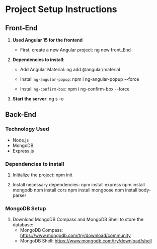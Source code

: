 # Project Setup Instructions

## Front-End

1. **Used Angular 15 for the frontend**
   - First, create a new Angular project:
     ng new front_End

2. **Dependencies to install**:
   - Add Angular Material:
     ng add @angular/material

   - Install `ng-angular-popup`:
     npm i ng-angular-popup --force

   - Install `ng-confirm-box`:
     npm i ng-confirm-box --force

3. **Start the server**:
   ng s -o

## Back-End

### Technology Used
- Node.js
- MongoDB
- Express.js

### Dependencies to install
1. Initialize the project:
   npm init

2. Install necessary dependencies:
   npm install express
   npm install mongodb
   npm install cors
   npm install mongoose
   npm install body-parser

### MongoDB Setup

1. Download MongoDB Compass and MongoDB Shell to store the database:
   - MongoDB Compass: https://www.mongodb.com/try/download/community
   - MongoDB Shell: https://www.mongodb.com/try/download/shell
